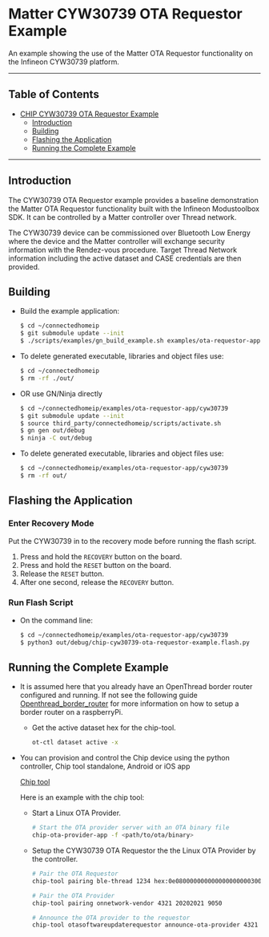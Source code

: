 # Matter CYW30739 OTA Requestor Example

An example showing the use of the Matter OTA Requestor functionality on the
Infineon CYW30739 platform.

---

## Table of Contents

-   [CHIP CYW30739 OTA Requestor Example](#matter-cyw30739-ota-requestor-example)
    -   [Introduction](#introduction)
    -   [Building](#building)
    -   [Flashing the Application](#flashing-the-application)
    -   [Running the Complete Example](#running-the-complete-example)

---

## Introduction

The CYW30739 OTA Requestor example provides a baseline demonstration the Matter
OTA Requestor functionality built with the Infineon Modustoolbox SDK. It can be
controlled by a Matter controller over Thread network.

The CYW30739 device can be commissioned over Bluetooth Low Energy where the
device and the Matter controller will exchange security information with the
Rendez-vous procedure. Target Thread Network information including the active
dataset and CASE credentials are then provided.

## Building

-   Build the example application:

    ```bash
    $ cd ~/connectedhomeip
    $ git submodule update --init
    $ ./scripts/examples/gn_build_example.sh examples/ota-requestor-app/cyw30739 out/ota-requestor-app
    ```

-   To delete generated executable, libraries and object files use:

    ```bash
    $ cd ~/connectedhomeip
    $ rm -rf ./out/
    ```

-   OR use GN/Ninja directly

    ```bash
    $ cd ~/connectedhomeip/examples/ota-requestor-app/cyw30739
    $ git submodule update --init
    $ source third_party/connectedhomeip/scripts/activate.sh
    $ gn gen out/debug
    $ ninja -C out/debug
    ```

-   To delete generated executable, libraries and object files use:

    ```bash
    $ cd ~/connectedhomeip/examples/ota-requestor-app/cyw30739
    $ rm -rf out/
    ```

## Flashing the Application

### Enter Recovery Mode

Put the CYW30739 in to the recovery mode before running the flash script.

1. Press and hold the `RECOVERY` button on the board.
2. Press and hold the `RESET` button on the board.
3. Release the `RESET` button.
4. After one second, release the `RECOVERY` button.

### Run Flash Script

-   On the command line:

    ```bash
    $ cd ~/connectedhomeip/examples/ota-requestor-app/cyw30739
    $ python3 out/debug/chip-cyw30739-ota-requestor-example.flash.py
    ```

## Running the Complete Example

-   It is assumed here that you already have an OpenThread border router
    configured and running. If not see the following guide
    [Openthread_border_router](https://github.com/project-chip/connectedhomeip/blob/master/docs/guides/openthread_border_router_pi.md)
    for more information on how to setup a border router on a raspberryPi.

    -   Get the active dataset hex for the chip-tool.
        ```bash
        ot-ctl dataset active -x
        ```

-   You can provision and control the Chip device using the python controller,
    Chip tool standalone, Android or iOS app

    [Chip tool](https://github.com/project-chip/connectedhomeip/blob/master/examples/chip-tool/README.md)

    Here is an example with the chip tool:

    -   Start a Linux OTA Provider.

        ```bash
        # Start the OTA provider server with an OTA binary file
        chip-ota-provider-app -f <path/to/ota/binary>
        ```

    -   Setup the CYW30739 OTA Requestor the the Linux OTA Provider by the
        controller.

        ```bash
        # Pair the OTA Requestor
        chip-tool pairing ble-thread 1234 hex:0e080000000000000000000300000b35060004001fffe00208dead00beef00cafe0708fddead00beef000005108e11d8ea8ffaa875713699f59e8807e0030a4f70656e5468726561640102c2980410edc641eb63b100b87e90a9980959befc0c0402a0fff8 20202021 3840

        # Pair the OTA Provider
        chip-tool pairing onnetwork-vendor 4321 20202021 9050

        # Announce the OTA provider to the requestor
        chip-tool otasoftwareupdaterequestor announce-ota-provider 4321 9 0 0 1234 0
        ```
